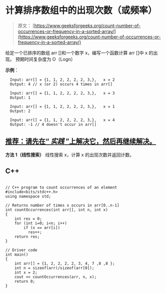 # 计算排序数组中的出现次数（或频率）

> 原文： [https://www.geeksforgeeks.org/count-number-of-occurrences-or-frequency-in-a-sorted-array/](https://www.geeksforgeeks.org/count-number-of-occurrences-or-frequency-in-a-sorted-array/)

给定一个已排序的数组 arr []和一个数字 x，编写一个函数计算 arr []中 x 的出现。 预期时间复杂度为 O（Logn）

**示例**：

```
  Input: arr[] = {1, 1, 2, 2, 2, 2, 3,},   x = 2
  Output: 4 // x (or 2) occurs 4 times in arr[]

  Input: arr[] = {1, 1, 2, 2, 2, 2, 3,},   x = 3
  Output: 1 

  Input: arr[] = {1, 1, 2, 2, 2, 2, 3,},   x = 1
  Output: 2 

  Input: arr[] = {1, 1, 2, 2, 2, 2, 3,},   x = 4
  Output: -1 // 4 doesn't occur in arr[] 
```

## [推荐：请先在“ ***<u>实践</u>*** ”上解决它，然后再继续解决。](https://practice.geeksforgeeks.org/problems/number-of-occurrence/0)

**方法 1（线性搜索）**
线性搜索 x，计算 x 的出现次数并返回计数。

## C++ 

```

// C++ program to count occurrences of an element 
#include<bits/stdc++.h> 
using namespace std; 

// Returns number of times x occurs in arr[0..n-1] 
int countOccurrences(int arr[], int n, int x) 
{ 
    int res = 0; 
    for (int i=0; i<n; i++) 
        if (x == arr[i]) 
          res++; 
    return res; 
} 

// Driver code 
int main() 
{ 
    int arr[] = {1, 2, 2, 2, 2, 3, 4, 7 ,8 ,8 }; 
    int n = sizeof(arr)/sizeof(arr[0]); 
    int x = 2; 
    cout << countOccurrences(arr, n, x); 
    return 0; 
} 

```